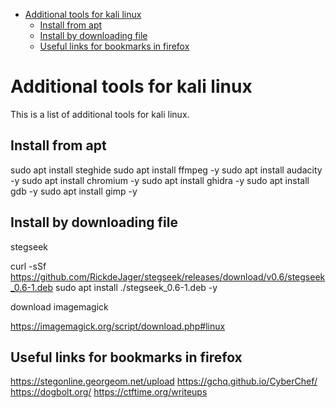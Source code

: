 - [Additional tools for kali linux](#additional-tools-for-kali-linux)
  - [Install from apt](#install-from-apt)
  - [Install by downloading file](#install-by-downloading-file)
  - [Useful links for bookmarks in firefox](#useful-links-for-bookmarks-in-firefox)


# Additional tools for kali linux

This is a list of additional tools for kali linux.

## Install from apt
sudo apt install steghide
sudo apt install ffmpeg -y
sudo apt install audacity -y
sudo apt install chromium -y
sudo apt install ghidra -y
sudo apt install gdb -y
sudo apt install gimp -y

## Install by downloading file
stegseek

curl -sSf https://github.com/RickdeJager/stegseek/releases/download/v0.6/stegseek_0.6-1.deb
sudo apt install ./stegseek_0.6-1.deb -y

download imagemagick

https://imagemagick.org/script/download.php#linux

## Useful links for bookmarks in firefox

https://stegonline.georgeom.net/upload
https://gchq.github.io/CyberChef/
https://dogbolt.org/
https://ctftime.org/writeups

